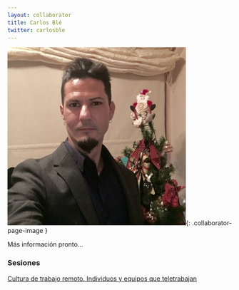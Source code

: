 ```yaml
---
layout: collaborator
title: Carlos Blé
twitter: carlosble
---
```

![Carlos Blé](/img/colaboradores/carlos-ble.jpg){: .collaborator-page-image }

Más información pronto...

### Sesiones

[Cultura de trabajo remoto. Individuos y equipos que teletrabajan](/proxima-sesion)
